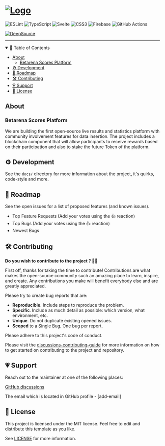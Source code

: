 <!--
▓▓ Betarena Branding
-->

<h1
  align="left"
>
  <a
    href="https://github.com/dec0dOS/amazing-github-template"
  >
    <img
      src="https://user-images.githubusercontent.com/20924663/148760091-dea6a851-1aa9-4dbb-ac29-59f2ce2ad493.png" alt="Logo"
    />
  </a>
</h1>

<!--
▓▓ Repository badge(s)
-->

![ESLint](https://img.shields.io/badge/ESLint-4B3263?style=for-the-badge&logo=eslint&logoColor=white)
![TypeScript](https://img.shields.io/badge/typescript-%23007ACC.svg?style=for-the-badge&logo=typescript&logoColor=white)
![Svelte](https://img.shields.io/badge/svelte-%23f1413d.svg?style=for-the-badge&logo=svelte&logoColor=white)
![CSS3](https://img.shields.io/badge/css3-%231572B6.svg?style=for-the-badge&logo=css3&logoColor=white)
![Firebase](https://img.shields.io/badge/Firebase-039BE5?style=for-the-badge&logo=Firebase&logoColor=white)
![GitHub Actions](https://img.shields.io/badge/github%20actions-%232671E5.svg?style=for-the-badge&logo=githubactions&logoColor=white)

[![DeepSource](https://deepsource.io/gh/Betarena/scores.svg/?label=active+issues&token=fz7n_ybCLUD7T9tvU2qY6yoU)](https://deepsource.io/gh/Betarena/scores/?ref=repository-badge)

---

<details open="open">
<summary>📑 Table of Contents</summary>

- [About](#about)
  - [Betarena Scores Platform](#betarena-scores-platform)
- [⚙ Development](#-development)
- [🚦 Roadmap](#-roadmap)
- [🛠 Contributing](#-contributing)
- [💗 Support](#-support)
- [📌 License](#-license)
</details>

## About

### Betarena Scores Platform

We are building the first open-source live results and statistics platform with community involvement features for data insertion. The project includes a blockchain component that will allow participants to receive rewards based on their participation and also to stake the future Token of the platform.

## ⚙ Development

See the `docs/` directory for more information about the project, it's quirks, code-style and more.

## 🚦 Roadmap

See the open issues for a list of proposed features (and known issues).

- Top Feature Requests (Add your votes using the 👍 reaction)
- Top Bugs (Add your votes using the 👍 reaction)
- Newest Bugs

## 🛠 Contributing

**Do you wish to contribute to the project ? 🚀🥳**

First off, thanks for taking the time to contribute! Contributions are what makes the open-source community such an amazing place to learn, inspire, and create. Any contributions you make will benefit everybody else and are greatly appreciated.

Please try to create bug reports that are:

- __Reproducible__. Include steps to reproduce the problem.
- __Specific__. Include as much detail as possible: which version, what environment, etc.
- __Unique__. Do not duplicate existing opened issues.
- __Scoped__ to a Single Bug. One bug per report.

Please adhere to this project's code of conduct.

Please visit the [discussions-contributing-guide](https://github.com/Betarena/scores/discussions/122) for more information on how to get started on contributing to the project and repository.

## 💗 Support

Reach out to the maintainer at one of the following places:

[GitHub discussions](https://github.com/Betarena/scores/discussions)

The email which is located in GitHub profile - [add-email]

## 📌 License

This project is licensed under the MIT license. Feel free to edit and distribute this template as you like.

See [LICENSE](LICENSE) for more information.
 
